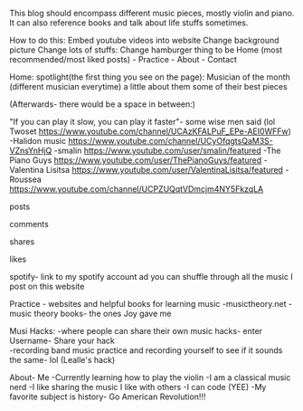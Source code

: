 This blog should encompass different music pieces, mostly violin and piano. It can also reference books and talk about life stuffs sometimes.

How to do this:
Embed youtube videos into website
Change background picture
Change lots of stuffs:
Change hamburger thing to be Home (most recommended/most liked posts) - Practice - About - Contact

Home:
spotlight(the first thing you see on the page): Musician of the month (different musician everytime)
a little about them
some of their best pieces

(Afterwards- there would be a space in between:)

"If you can play it slow, you can play it faster"- some wise men said (lol Twoset https://www.youtube.com/channel/UCAzKFALPuF_EPe-AEI0WFFw)
-Halidon music https://www.youtube.com/channel/UCyOfqgtsQaM3S-VZnsYnHjQ
-smalin https://www.youtube.com/user/smalin/featured
-The Piano Guys https://www.youtube.com/user/ThePianoGuys/featured
-Valentina Lisitsa https://www.youtube.com/user/ValentinaLisitsa/featured
-Roussea https://www.youtube.com/channel/UCPZUQqtVDmcjm4NY5FkzqLA

posts

comments

shares

likes

spotify- link to my spotify account ad you can shuffle through all the music I post on this website

Practice - websites and helpful books for learning music
-musictheory.net
-music theory books- the ones Joy gave me

Musi Hacks:
-where people can share their own music hacks- enter Username- Share your hack   
-recording band music practice and recording yourself to see if it sounds the same- lol (Lealle's hack)

About- Me
-Currently learning how to play the violin
-I am a classical music nerd
-I like sharing the music I like with others
-I can code (YEE)
-My favorite subject is history- Go American Revolution!!!
